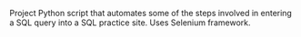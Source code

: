 Project Python script that automates some of the steps involved in entering a SQL query into a SQL practice site. Uses Selenium framework.
